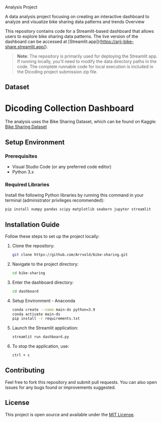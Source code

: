 Analysis Project

A data analysis project focusing on creating an interactive dashboard to analyze and visualize bike sharing data patterns and trends
Overview

This repository contains code for a Streamlit-based dashboard that allows users to explore bike sharing data patterns. The live version of the dashboard can be accessed at [Streamlit.app])(https://arji-bike-share.streamlit.app/).

> **Note**: The repository is primarily used for deploying the Streamlit app. If running locally, you'll need to modify the data directory paths in the code. The complete runnable code for local execution is included in the Dicoding project submission zip file.

## Dataset

# Dicoding Collection Dashboard 
The analysis uses the Bike Sharing Dataset, which can be found on Kaggle:
[Bike Sharing Dataset](https://www.kaggle.com/datasets/lakshmi25npathi/bike-sharing-dataset)

## Setup Environment

### Prerequisites
- Visual Studio Code (or any preferred code editor)
- Python 3.x

### Required Libraries
Install the following Python libraries by running this command in your terminal (administrator privileges recommended):

```bash
pip install numpy pandas scipy matplotlib seaborn jupyter streamlit
```

## Installation Guide

Follow these steps to set up the project locally:

1. Clone the repository:
   ```bash
   git clone https://github.com/Arrvold/bike-sharing.git
   ```

2. Navigate to the project directory:
   ```bash
   cd bike-sharing
   ```

3. Enter the dashboard directory:
   ```bash
   cd dashboard
   ```
4. Setup Environment - Anaconda
   ```bash
   conda create --name main-ds python=3.9
   conda activate main-ds
   pip install -r requirements.txt
   ```

5. Launch the Streamlit application:
   ```bash
   streamlit run dashboard.py
   ```

6. To stop the application, use:
   ```bash
   ctrl + c
   ```

## Contributing

Feel free to fork this repository and submit pull requests. You can also open issues for any bugs found or improvements suggested.

## License

This project is open source and available under the [MIT License](LICENSE).
